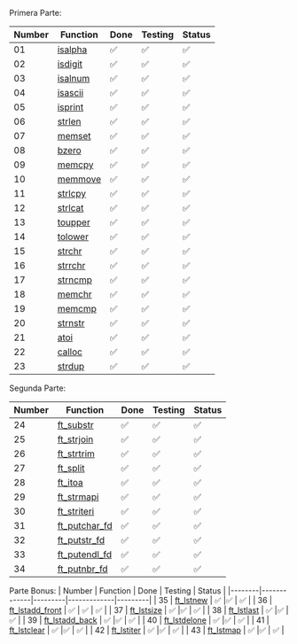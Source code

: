 Primera Parte:

| Number | Function    | Done  | Testing  | Status  |
|--------|-------------|---------|-------------|---------|
| 01     | [isalpha](ft_isalpha.c)  | ✅       | ✅      | ✅       |
| 02     | [isdigit](ft_isdigit.c) | ✅       |✅       | ✅       |
| 03     | [isalnum](ft_isalnum.c)  | ✅       |✅       | ✅       |
| 04     | [isascii](ft_isascii.c)  | ✅       |✅       | ✅       |
| 05     | [isprint](ft_isprint.c)  | ✅       |✅       | ✅       |
| 06     | [strlen](ft_strlen.c)   | ✅       |✅       | ✅       |
| 07     | [memset](ft_memset.c)   | ✅       |✅       | ✅       |
| 08     | [bzero](ft_bzero.c)    | ✅       |✅       |✅       |
| 09     | [memcpy](ft_memcpy.c)   | ✅       |✅      | ✅       |
| 10     | [memmove](ft_memmove.c)   | ✅       |✅       | ✅       |
| 11     | [strlcpy](ft_strlcpy.c)   | ✅       |✅       | ✅       |
| 12     | [strlcat](ft_strlcat.c)   | ✅       |✅       | ✅       |
| 13     | [toupper](ft_toupper.c)  | ✅       | ✅       | ✅       |
| 14     | [tolower](ft_tolower.c) | ✅       |✅       | ✅      |
| 15     | [strchr](ft_strchr.c)  | ✅       |✅       | ✅       |
| 16     | [strrchr](ft_strrchr.c)  | ✅       |✅       | ✅       |
| 17     | [strncmp](ft_strncmp.c)  | ✅       |✅       |✅       |
| 18     | [memchr](ft_memchr.c)   | ✅       |✅       | ✅       |
| 19     | [memcmp](ft_memcmp.c)   | ✅       |✅       | ✅       |
| 20     | [strnstr](ft_strnstr.c)    | ✅       |✅      | ✅       |
| 21     | [atoi](ft_atoi.c)   | ✅       |✅       | ✅       |
| 22     | [calloc](ft_calloc.c)   | ✅       |✅       | ✅      |
| 23     | [strdup](ft_strdup.c)   | ✅       |✅       |✅      |

Segunda Parte:

| Number | Function    | Done  | Testing  | Status  |
|--------|-------------|---------|-------------|---------|
| 24     | [ft_substr](ft_substr.c)   | ✅      |✅       | ✅       |
| 25     | [ft_strjoin](ft_strjoin.c)  | ✅      | ✅      | ✅      |
| 26     | [ft_strtrim](ft_strtrim.c) | ✅      |✅      | ✅      |
| 27     | [ft_split](ft_split.c)  | ✅      |✅      | ✅      |
| 28     | [ft_itoa](ft_itoa.c)  | ✅      |✅      | ✅      |
| 29     | [ft_strmapi](ft_strmapi.c)  | ✅      |✅      | ✅      |
| 30     | [ft_striteri](ft_striteri.c)   | ✅      |✅      | ✅      |
| 31     | [ft_putchar_fd](ft_putchar_fd.c)   | ✅      |✅      | ✅      |
| 32     | [ft_putstr_fd](ft_putstr_fd.c)    | ✅      |✅      | ✅      |
| 33     | [ft_putendl_fd](ft_putendl_fd.c)   | ✅      |✅      | ✅      |
| 34     | [ft_putnbr_fd](ft_putnbr_fd.c)   | ✅      |✅      | ✅      |

Parte Bonus:
| Number | Function    | Done  | Testing  | Status  |
|--------|-------------|---------|-------------|---------|
| 35     | [ft_lstnew](ft_lstnew_bonus.c)   | ✅      |✅       | ✅       |
| 36     | [ft_lstadd_front](ft_lstadd_front_bonus.c)  | ✅      | ✅      | ✅      |
| 37     | [ft_lstsize](ft_lstsize_bonus.c) | ✅      |✅      | ✅      |
| 38     | [ft_lstlast](ft_lstlast_bonus.c)  | ✅      |✅      | ✅      |
| 39     | [ft_lstadd_back](ft_lstadd_back_bonus.c)  | ✅      |✅      | ✅      |
| 40     | [ft_lstdelone](ft_lstdelone_bonus.c)  | ✅      |✅      | ✅      |
| 41     | [ft_lstclear](ft_lstclear_bonus.c)   | ✅      |✅      | ✅      |
| 42     | [ft_lstiter](ft_lstiter_bonus.c)   | ✅      |✅      | ✅      |
| 43     | [ft_lstmap](ft_lstmap_bonus.c)   | ✅      |✅      | ✅      |

